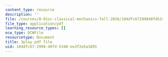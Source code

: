 ```yaml
---
content_type: resource
description: ''
file: /courses/8-01sc-classical-mechanics-fall-2016/184dfc67299840fd5340ee3f2e5a3d91_FlHKTvUjD6g.pdf
file_type: application/pdf
learning_resource_types: []
ocw_type: OCWFile
resourcetype: Document
title: 3play pdf file
uid: 184dfc67-2998-40fd-5340-ee3f2e5a3d91
---
```

